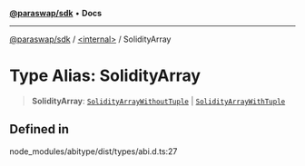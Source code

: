 [**@paraswap/sdk**](../../README.md) • **Docs**

***

[@paraswap/sdk](../../globals.md) / [\<internal\>](../README.md) / SolidityArray

# Type Alias: SolidityArray

> **SolidityArray**: [`SolidityArrayWithoutTuple`](SolidityArrayWithoutTuple.md) \| [`SolidityArrayWithTuple`](SolidityArrayWithTuple.md)

## Defined in

node\_modules/abitype/dist/types/abi.d.ts:27
